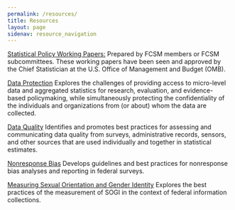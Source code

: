 ```yaml
---
permalink: /resources/
title: Resources
layout: page
sidenav: resource_navigation
---
```


<p><a class="fcsm-main-links" href="{{site.baseurl}}/resources/statistical-policy-working-papers">Statistical Policy Working Papers:</a> Prepared by FCSM members or FCSM subcommittees. These working papers have been seen and approved by the Chief Statistician at the U.S. Office of Management and Budget (OMB).</p>

<p><a class="fcsm-main-links" href="{{site.baseurl}}/resources/safe-guard-data">Data Protection</a> Explores the challenges of providing access to micro-level data and aggregated statistics for research, evaluation, and evidence-based policymaking, while simultaneously protecting the confidentiality of the individuals and organizations from (or about) whom the data are collected.</p>

<p><a class="fcsm-main-links" href="{{site.baseurl}}/resources/data-quality-subcommittee">Data Quality</a> Identifies and promotes best practices for assessing and communicating data quality from surveys, administrative records, sensors, and other sources that are used individually and together in statistical estimates.</p>

<p><a class="fcsm-main-links" href="{{site.baseurl}}/resources/non-response-bias">Nonresponse Bias</a> Develops guidelines and best practices for nonresponse bias analyses and reporting in federal surveys.</p>

<p><a class="fcsm-main-links" href="{{site.baseurl}}/resources/sogi">Measuring Sexual Orientation and Gender Identity</a> Explores the best practices of the measurement of SOGI in the context of federal information collections.</p>